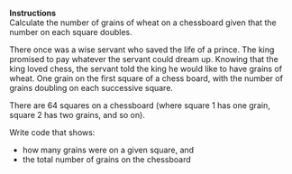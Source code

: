 **Instructions**  
Calculate the number of grains of wheat on a chessboard given that the number on each square
doubles.

There once was a wise servant who saved the life of a prince. The king promised to pay whatever the
servant could dream up. Knowing that the king loved chess, the servant told the king he would like
to have grains of wheat. One grain on the first square of a chess board, with the number of grains
doubling on each successive square.

There are 64 squares on a chessboard (where square 1 has one grain, square 2 has two grains, and so
on).

Write code that shows:

* how many grains were on a given square, and
* the total number of grains on the chessboard